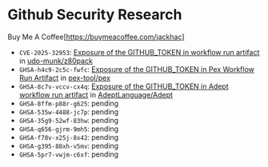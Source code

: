# Github Security Research

Buy Me A Coffee[https://buymeacoffee.com/jackhac]

- `CVE-2025-32953`: [Exposure of the GITHUB_TOKEN in workflow run artifact](https://www.cve.org/CVERecord?id=CVE-2025-32953) in [udo-munk/z80pack](https://github.com/udo-munk/z80pack)
- `GHSA-h4c9-2c5c-fwfc`: [Exposure of the GITHUB_TOKEN in Pex Workflow Run Artifact](https://github.com/pex-tool/pex/security/advisories/GHSA-h4c9-2c5c-fwfc) in [pex-tool/pex](https://github.com/pex-tool/pex)
- `GHSA-8c7v-vccv-cx4q`: [Exposure of the GITHUB_TOKEN in Adept workflow run artifact](https://github.com/AdeptLanguage/Adept/security/advisories/GHSA-8c7v-vccv-cx4q) in [AdeptLanguage/Adept](https://github.com/AdeptLanguage/Adept)
- `GHSA-8ffm-p88r-g625`: pending
- `GHSA-535w-4488-jc7p`: pending
- `GHSA-35g9-52wf-83hw`: pending
- `GHSA-q656-gjrm-9mh5`: pending
- `GHSA-f78v-x25j-8x42`: pending
- `GHSA-g395-88xh-v5mv`: pending
- `GHSA-5pr7-vwjm-c6xf`: pending
